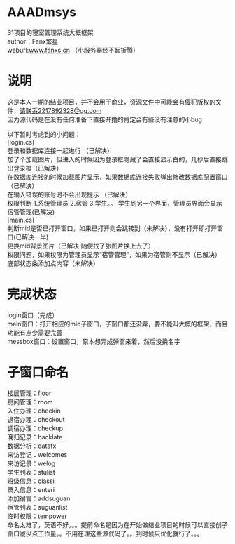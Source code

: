 # AAADmsys
S1项目的寝室管理系统大概框架<br>
author：Fanx繁星<br>
weburl:www.fanxs.cn （小服务器经不起折腾）<br>
# 说明
这是本人一期的结业项目，并不会用于商业，资源文件中可能会有侵犯版权的文件，请联系2217892328@qq.com<br>
因为源代码是在没有任何准备下直接开撸的肯定会有些没有注意的小bug

以下暂时考虑到的小问题：<br>
    [login.cs]<br>
    登录和数据库连接一起进行 （已解决）<br>
    加了个加载图片，但进入的时候因为登录框隐藏了会直接显示白的，几秒后直接跳出登录框（已解决）<br>
    在数据库连接的时候加载图片显示，如果数据库连接失败弹出修改数据库配置窗口（已解决）<br>
    在输入错误的账号时不会出现提示 （已解决）<br>
    权限判断 1.系统管理员 2.宿管 3.学生。。 学生到另一个界面，管理员界面会显示宿管管理(已解决)<br>
    [main.cs]<br>
     判断mid是否已打开窗口，如果已打开则会跳转到（未解决），没有打开即打开窗口(已解决一半)<br>
     更换mid背景图片（已解决 随便找了张图片换上去了）<br>
     权限问题，如果权限为管理员显示“宿管管理”，如果为宿管则不显示（已解决）<br>
     底部状态条添加点内容（未解决）<br>
  # 完成状态
  login窗口（完成）<br>
  main窗口：打开相应的mid子窗口，子窗口都还没弄，要不能叫大概的框架，而且功能有点少需要完善<br>
  messbox窗口：设置窗口，原本想弄成弹窗来着，然后没换名字<br>
  
  # 子窗口命名
  楼层管理：floor<br>
  房间管理：room<br>
  入住办理：checkin<br>
  退宿办理：checkout<br>
  调宿办理：checkup<br>
  晚归记录：backlate<br>
  数据分析：datafx<br>
  来访登记：welcomes<br>
  来访记录：welog<br>
  学生列表：stulist<br>
  班级信息：classi<br>
  录入信息：enteri<br>
  添加宿管：addsuguan<br>
  宿管列表：suguanlist<br>
  临时权限：tempower<br>
  命名太难了，英语不好。。。提前命名是因为在开始做结业项目的时候可以直接创子窗口减少点工作量。。不用在理这些源代码了。。到时候只优化就行了。。。
  
  
  
  
  
  
  
                  
                   
              
               
                
             
               
              
                   
           
             
